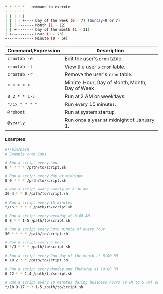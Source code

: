 
```bash
* * * * *   command to execute
- - - - -
| | | | |
| | | | +---- Day of the week (0 - 7) (Sunday=0 or 7)
| | | +------ Month (1 - 12)
| | +-------- Day of the month (1 - 31)
| +---------- Hour (0 - 23)
+------------ Minute (0 - 59)
```

|Command/Expression|Description|
|---|---|
|`crontab -e`|Edit the user's `cron` table.|
|`crontab -l`|View the user's `cron` table.|
|`crontab -r`|Remove the user's `cron` table.|
|`* * * * *`|Minute, Hour, Day of Month, Month, Day of Week|
|`0 2 * * 1-5`|Run at 2 AM on weekdays.|
|`*/15 * * * *`|Run every 15 minutes.|
|`@reboot`|Run at system startup.|
|`@yearly`|Run once a year at midnight of January 1.
#### Examples

```bash
#!/bin/bash
# Example cron jobs

# Run a script every hour
0 * * * * /path/to/script.sh

# Run a script every day at midnight
0 0 * * * /path/to/script.sh

# Run a script every Sunday at 4:30 AM
30 4 * * 0 /path/to/script.sh

# Run a script every 15 minutes
*/15 * * * * /path/to/script.sh

# Run a script every weekday at 8:00 AM
0 8 * * 1-5 /path/to/script.sh

# Run a script every 30th minute of every hour
30 * * * * /path/to/script.sh

# Run a script every 3 hours
0 */3 * * * /path/to/script.sh

# Run a script every 2nd day of the month at 6:00 PM
0 18 2 * * /path/to/script.sh

# Run a script every Monday and Thursday at 10:00 PM
0 22 * * 1,4 /path/to/script.sh

# Run a script every 10 minutes during business hours (9 AM to 5 PM) on weekdays
*/10 9-17 * * 1-5 /path/to/script.sh

```
    